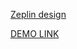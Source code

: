 [Zeplin design](https://app.zeplin.io/project/5e28400081e24195b7eba37c/screen/6033ab4137b9f319723ca814)

[DEMO LINK](https://kerpichonka.github.io/signature-modal/)